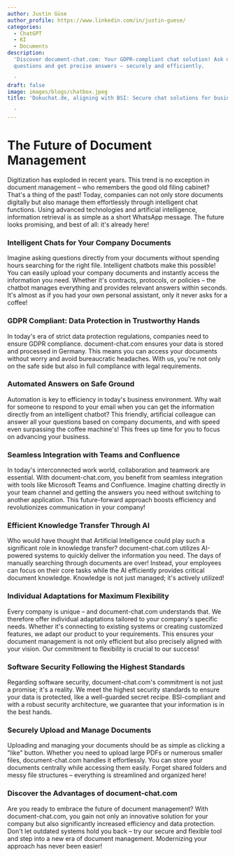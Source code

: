 ```yaml
---
author: Justin Güse
author_profile: https://www.linkedin.com/in/justin-guese/
categories:
  - ChatGPT
  - KI
  - Documents
description:
  'Discover document-chat.com: Your GDPR-compliant chat solution! Ask document
  questions and get precise answers – securely and efficiently.

  '
draft: false
image: images/blogs/chatbox.jpeg
title: 'Dokuchat.de, aligning with BSI: Secure chat solutions for businesses

  '
---
```


# The Future of Document Management

Digitization has exploded in recent years. This trend is no exception in document management – who remembers the good old filing cabinet? That's a thing of the past! Today, companies can not only store documents digitally but also manage them effortlessly through intelligent chat functions. Using advanced technologies and artificial intelligence, information retrieval is as simple as a short WhatsApp message. The future looks promising, and best of all: it's already here!

### Intelligent Chats for Your Company Documents

Imagine asking questions directly from your documents without spending hours searching for the right file. Intelligent chatbots make this possible! You can easily upload your company documents and instantly access the information you need. Whether it's contracts, protocols, or policies – the chatbot manages everything and provides relevant answers within seconds. It's almost as if you had your own personal assistant, only it never asks for a coffee!

### GDPR Compliant: Data Protection in Trustworthy Hands

In today's era of strict data protection regulations, companies need to ensure GDPR compliance. document-chat.com ensures your data is stored and processed in Germany. This means you can access your documents without worry and avoid bureaucratic headaches. With us, you're not only on the safe side but also in full compliance with legal requirements.

### Automated Answers on Safe Ground

Automation is key to efficiency in today's business environment. Why wait for someone to respond to your email when you can get the information directly from an intelligent chatbot? This friendly, artificial colleague can answer all your questions based on company documents, and with speed even surpassing the coffee machine's! This frees up time for you to focus on advancing your business.

### Seamless Integration with Teams and Confluence

In today's interconnected work world, collaboration and teamwork are essential. With document-chat.com, you benefit from seamless integration with tools like Microsoft Teams and Confluence. Imagine chatting directly in your team channel and getting the answers you need without switching to another application. This future-forward approach boosts efficiency and revolutionizes communication in your company!

### Efficient Knowledge Transfer Through AI

Who would have thought that Artificial Intelligence could play such a significant role in knowledge transfer? document-chat.com utilizes AI-powered systems to quickly deliver the information you need. The days of manually searching through documents are over! Instead, your employees can focus on their core tasks while the AI efficiently provides critical document knowledge. Knowledge is not just managed; it's actively utilized!

### Individual Adaptations for Maximum Flexibility

Every company is unique – and document-chat.com understands that. We therefore offer individual adaptations tailored to your company's specific needs. Whether it's connecting to existing systems or creating customized features, we adapt our product to your requirements. This ensures your document management is not only efficient but also precisely aligned with your vision. Our commitment to flexibility is crucial to our success!

### Software Security Following the Highest Standards

Regarding software security, document-chat.com's commitment is not just a promise; it's a reality. We meet the highest security standards to ensure your data is protected, like a well-guarded secret recipe. BSI-compliant and with a robust security architecture, we guarantee that your information is in the best hands.

### Securely Upload and Manage Documents

Uploading and managing your documents should be as simple as clicking a "like" button. Whether you need to upload large PDFs or numerous smaller files, document-chat.com handles it effortlessly. You can store your documents centrally while accessing them easily. Forget shared folders and messy file structures – everything is streamlined and organized here!

### Discover the Advantages of document-chat.com

Are you ready to embrace the future of document management? With document-chat.com, you gain not only an innovative solution for your company but also significantly increased efficiency and data protection. Don't let outdated systems hold you back – try our secure and flexible tool and step into a new era of document management. Modernizing your approach has never been easier!
